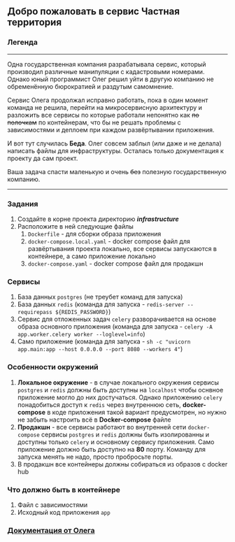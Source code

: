 ## Добро пожаловать в сервис Частная территория

### Легенда
__________________________________________________________
Одна государственная компания разрабатывала сервис, который производил различные манипуляции с кадастровыми номерами.
Однако юный программист Олег решил уйти в другую компанию не обременённую бюрократией и раздутым самомнение.

Сервис Олега продолжал исправно работать, пока в один момент команда не решила, перейти на микросервисную архитектуру 
и разложить все сервисы по которые 
работали непонятно как ~~по полочкам~~ по контейнерам, что бы не решать проблемы с зависимостями и деплоем при каждом развёртывании приложения.

И вот тут случилась **Беда**. Олег совсем заблыл (или даже и не делала) написать файлы для инфраструктуры.
Осталась только документация к проекту да сам проект.

Ваша задача спасти маленькую и очень ~~без~~ полезную государственную компанию.

__________________________________________________________
### Задания
1) Создайте в корне проекта директорию _**infrastructure**_
2) Расположите в ней следующие файлы
   1) `Dockerfile` - для сборки образа приложения
   2) `docker-compose.local.yaml` - docker compose файл для развёртывания проекта локально, все сервисы запускаются в контейнере, а само приложение локально
   3) `docker-compose.yaml` - docker compose файл для продакшн


### Сервисы 
1) База данных `postgres` (не треубет команд для запуска)
2) База данных `redis` (команда для запуска - `redis-server --requirepass ${REDIS_PASSWORD}`)
3) Сервис для отложенных задач `celery` разворачивается на основе образа основного приложения (команда для запуска - `celery -A app.worker.celery worker --loglevel=info`)
4) Само приложение (команда для запуска - `sh -c "uvicorn app.main:app --host 0.0.0.0 --port 8080 --workers 4"`)

### Особенности окружений
1) **Локальное окружение** - в случае локального окружения сервисы `postgres` и `redis` должны быть доступны на `localhost` чтобы оснвное приложение могло до них достучаться.
Однако приложению `celery` понадобиться доступ к `redis` через внутреннюю сеть, **docker-compose** в коде приложения такой вариант предусмотрен, но нужно не забыть настроить всё в **Docker-compose** файле
2) **Продакшн** - все сервисы работают во внутренней сети `docker-compose` сервисы `postgres` и `redis` должны быть изолированны и доступны только `celery`  и основному сервису приложения. Само приложение должно быть доступно на **80** порту. Команду для запуска менять не надо, просто пробросьте порты.
3) В продакшн все контейнеры должны собираться из образов с docker hub

### Что должно быть в контейнере
1) Файл с зависимостями
2) Исходный код приложения `app`

### [Документация от Олега](docs/service_part.md)